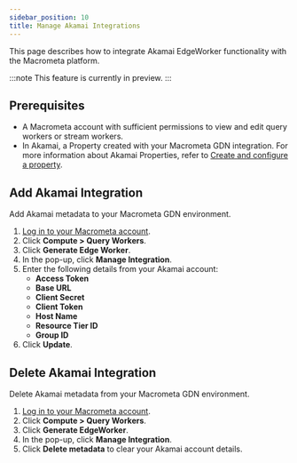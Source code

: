 ```yaml
---
sidebar_position: 10
title: Manage Akamai Integrations
---
```


This page describes how to integrate Akamai EdgeWorker functionality with the Macrometa platform.

:::note
This feature is currently in preview.
:::

## Prerequisites

- A Macrometa account with sufficient permissions to view and edit query workers or stream workers.
- In Akamai, a Property created with your Macrometa GDN integration. For more information about Akamai Properties, refer to [Create and configure a property](https://techdocs.akamai.com/api-definitions/docs/create-config-prop).

## Add Akamai Integration

Add Akamai metadata to your Macrometa GDN environment.

1. [Log in to your Macrometa account](https://auth-play.macrometa.io/).
1. Click **Compute > Query Workers**.
1. Click **Generate Edge Worker**.
1. In the pop-up, click **Manage Integration**.
1. Enter the following details from your Akamai account:
    - **Access Token**
    - **Base URL**
    - **Client Secret**
    - **Client Token**
    - **Host Name**
    - **Resource Tier ID**
    - **Group ID**
1. Click **Update**.

## Delete Akamai Integration

Delete Akamai metadata from your Macrometa GDN environment.

1. [Log in to your Macrometa account](https://auth-play.macrometa.io/).
1. Click **Compute > Query Workers**.
1. Click **Generate EdgeWorker**.
1. In the pop-up, click **Manage Integration**.
1. Click **Delete metadata** to clear your Akamai account details.